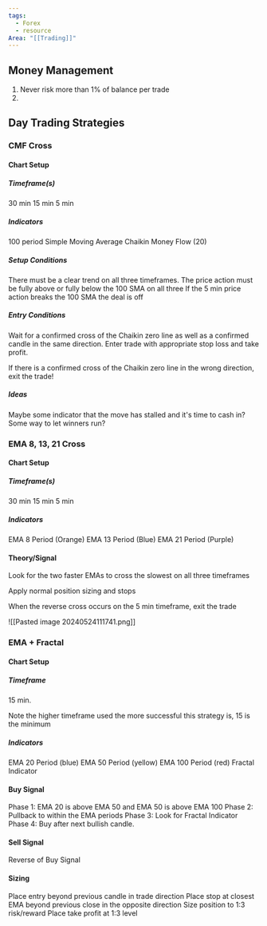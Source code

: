```yaml
---
tags:
  - Forex 
  - resource
Area: "[[Trading]]"
---
```



## Money Management

1. Never risk more than 1% of balance per trade
2. 

## Day Trading Strategies


### CMF Cross

#### Chart Setup
##### Timeframe(s)
30 min
15 min
5 min

##### Indicators
100 period Simple Moving Average
Chaikin Money Flow (20)

##### Setup Conditions
There must be a clear trend on all three timeframes.
The price action must be fully above or fully below the 100 SMA on all three
If the 5 min price action breaks the 100 SMA the deal is off

##### Entry Conditions
Wait for a confirmed cross of the Chaikin zero line as well as a confirmed candle in the same direction.
Enter trade with appropriate stop loss and take profit.

If there is a confirmed cross of the Chaikin zero line in the wrong direction,  exit the trade!

##### Ideas

Maybe some indicator that the move has stalled and it's time to cash in?
Some way to let winners run?








### EMA 8, 13, 21 Cross

#### Chart Setup

##### Timeframe(s)

30 min
15 min
5 min

##### Indicators

EMA 8 Period (Orange)
EMA 13 Period (Blue)
EMA 21 Period (Purple)

#### Theory/Signal


Look for the two faster EMAs to cross the slowest on all three timeframes

Apply normal position sizing and stops

When the reverse cross occurs on the 5 min timeframe,  exit the trade



![[Pasted image 20240524111741.png]]

### EMA + Fractal

#### Chart Setup

##### Timeframe

15 min.

Note the higher timeframe used the more successful this strategy is, 15 is the minimum

##### Indicators

EMA 20 Period (blue)
EMA 50 Period (yellow)
EMA 100 Period (red)
Fractal Indicator

#### Buy Signal

Phase 1: EMA 20 is above EMA 50 and EMA 50 is above EMA 100
Phase 2: Pullback to within the EMA periods
Phase 3: Look for Fractal Indicator
Phase 4: Buy after next bullish candle.


#### Sell Signal

Reverse of Buy Signal

 #### Sizing

Place entry beyond previous candle in trade direction
Place stop at closest EMA beyond previous close in the opposite direction
Size position to 1:3 risk/reward
Place take profit at 1:3 level
 